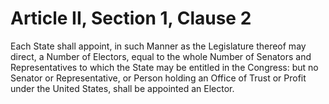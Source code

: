 # Article II, Section 1, Clause 2

Each State shall appoint, in such Manner as the Legislature thereof may
direct, a Number of Electors, equal to the whole Number of Senators and
Representatives to which the State may be entitled in the Congress: but no
Senator or Representative, or Person holding an Office of Trust or Profit
under the United States, shall be appointed an Elector.
